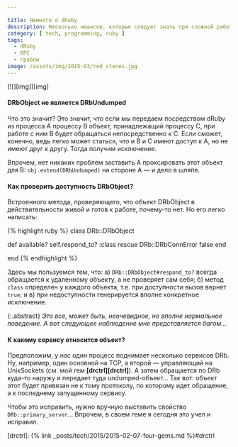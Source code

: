 ```yaml
---

title: Немного о dRuby
description: Несколько нюансов, которые следует знать при сложной работе с dRuby.
category: [ tech, programming, ruby ]
tags:
  - dRuby
  - RPC
  - грабли
image: /assets/img/2015-03/red_stones.jpg
---
```

<div class="right-box" style="width: 320px">
[![][img]][img]
</div>

#### DRbObject не является DRbUndumped

Что это значит? Это значит, что если мы передаем посредством dRuby из процесса A процессу B объект, принадлежащий процессу C,
при работе с ним B будет обращаться непосредственно к C. Если сможет, конечно, ведь легко может статься, что и B и C имеют
доступ к A, но не имеют друг к другу. Тогда получим исключение.

Впрочем, нет никаких проблем заставить A проксировать этот объект для B: `obj.extend(DRbUndumped)` на стороне A — и дело в шляпе.

#### Как проверить доступность DRbObject?

Встроенного метода, проверяющего, что объект DRbObject в действительности живой и готов к работе, почему-то нет. Но его легко написать:

{% highlight ruby %}
class DRb::DRbObject

  def available?
    self.respond_to? :class
  rescue DRb::DRbConnError
    false
  end

end
{% endhighlight %}

Здесь мы пользуемся тем, что: а) `DRb::DRbObject#respond_to?` всегда обращается к удаленному объекту, а не проверяет сам себя;
б) метод `class` определен у каждого объекта, т.е. при доступности вызов вернет `true`; и в) при недоступности генерируется вполне
конкретное исключение.

{:.abstract}
*Это все, может быть, неочевидное, но вполне нормальное поведение. А вот следующее наблюдение мне представляется багом...*

#### К какому сервису относится объект?

Предположим, у нас один процесс поднимает несколько сервисов DRb. Ну, например, один основной на TCP, а второй — управляющий
на UnixSockets (см. мой гем **[drctrl][drctrl]**). А затем обращается по DRb куда-то наружу и передает туда undumped-объект...
Так вот: объект этот будет привязан не к тому протоколу, по которому идет обращение, а к последнему запущенному сервису.

Чтобы это исправить, нужно вручную выставить свойство `DRb::primary_server`... Впрочем, в своем геме я сегодня это учел и исправил.


[img]: /assets/img/2015-03/red_stones.jpg

[drctrl]: {% link _posts/tech/2015/2015-02-07-four-gems.md %}#drctrl
